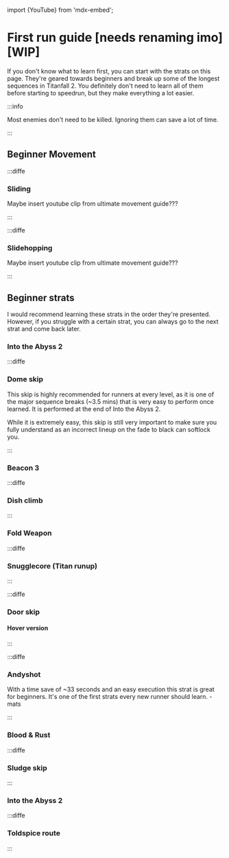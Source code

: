 import {YouTube} from 'mdx-embed';

# First run guide [needs renaming imo] [WIP]

If you don't know what to learn first, you can start with the strats on this page. They're geared towards beginners and break up some of the longest sequences in Titanfall 2.
You definitely don't need to learn all of them before starting to speedrun, but they make everything a lot easier. 

:::info

Most enemies don't need to be killed. Ignoring them can save a lot of time. 

:::

## Beginner Movement

:::diffe

### Sliding

Maybe insert youtube clip from ultimate movement guide???

:::

:::diffe

### Slidehopping
Maybe insert youtube clip from ultimate movement guide???

:::

## Beginner strats

I would recommend learning these strats in the order they're presented. However, if you struggle with a certain strat, you can always go to the next strat and come back later. 

### Into the Abyss 2

:::diffe

### Dome skip

This skip is highly recommended for runners at every level, as it is one of the major sequence breaks (~3.5 mins) that is very easy to perform once learned. It is performed at the end of Into the Abyss 2.

While it is extremely easy, this skip is still very important to make sure you fully understand as an incorrect lineup on the fade to black can softlock you.

<YouTube youTubeId="aXcW2WQ4300"/>

:::

### Beacon 3

:::diffe

### Dish climb

:::

### Fold Weapon

:::diffe

### Snugglecore (Titan runup)

:::

:::diffe

### Door skip 
#### Hover version

:::

:::diffe

### Andyshot

<YouTube youTubeId="I3Nh7qv3eOI"/>

With a time save of ~33 seconds and an easy execution this strat is great for beginners. It's one of the first strats every new runner should learn. -mats

:::


### Blood & Rust

:::diffe

### Sludge skip

:::


### Into the Abyss 2

:::diffe

### Toldspice route

<YouTube youTubeId="0QFwhNnM7yo"/>

:::